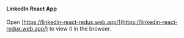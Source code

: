 #### LinkedIn React App

Open [https://linkedin-react-redux.web.app/](https://linkedin-react-redux.web.app/) to view it in the browser.
